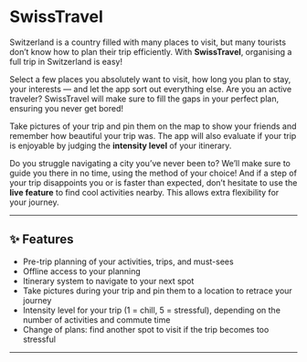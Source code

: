 # SwissTravel

Switzerland is a country filled with many places to visit, but many tourists don’t know how to plan their trip efficiently. With **SwissTravel**, organising a full trip in Switzerland is easy!  

Select a few places you absolutely want to visit, how long you plan to stay, your interests — and let the app sort out everything else. Are you an active traveler? SwissTravel will make sure to fill the gaps in your perfect plan, ensuring you never get bored!  

Take pictures of your trip and pin them on the map to show your friends and remember how beautiful your trip was. The app will also evaluate if your trip is enjoyable by judging the **intensity level** of your itinerary.  

Do you struggle navigating a city you’ve never been to? We’ll make sure to guide you there in no time, using the method of your choice! And if a step of your trip disappoints you or is faster than expected, don’t hesitate to use the **live feature** to find cool activities nearby. This allows extra flexibility for your journey.  

---

## ✨ Features

- Pre-trip planning of your activities, trips, and must-sees  
- Offline access to your planning  
- Itinerary system to navigate to your next spot  
- Take pictures during your trip and pin them to a location to retrace your journey  
- Intensity level for your trip (1 = chill, 5 = stressful), depending on the number of activities and commute time  
- Change of plans: find another spot to visit if the trip becomes too stressful  

---
